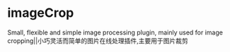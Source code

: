 # imageCrop
 Small, flexible and simple image processing plugin,
mainly used for image cropping||小巧灵活而简单的图片在线处理插件,主要用于图片裁剪
